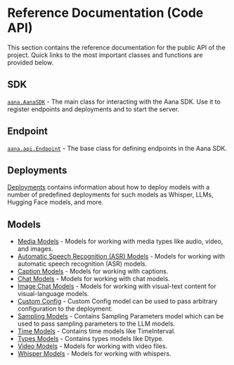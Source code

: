 # Reference Documentation (Code API)

This section contains the reference documentation for the public API of the project. Quick links to the most important classes and functions are provided below.

## SDK

[`aana.AanaSDK`](./sdk.md#aana.AanaSDK) - The main class for interacting with the Aana SDK. Use it to register endpoints and deployments and to start the server.

## Endpoint

[`aana.api.Endpoint`](./endpoint.md#aana.api.Endpoint) - The base class for defining endpoints in the Aana SDK.

## Deployments

[Deployments](./deployments.md) contains information about how to deploy models with a number of predefined deployments for such models as Whisper, LLMs, Hugging Face models, and more.

## Models

- [Media Models](./models/media.md) - Models for working with media types like audio, video, and images.
- [Automatic Speech Recognition (ASR) Models](./models/asr.md) - Models for working with automatic speech recognition (ASR) models.
- [Caption Models](./models/captions.md) - Models for working with captions.
- [Chat Models](./models/chat.md) - Models for working with chat models.
- [Image Chat Models](./models/image_chat.md) - Models for working with visual-text content for visual-language models.
- [Custom Config](./models/custom_config.md) - Custom Config model can be used to pass arbitrary configuration to the deployment.
- [Sampling Models](./models/sampling.md) - Contains Sampling Parameters model which can be used to pass sampling parameters to the LLM models.
- [Time Models](./models/time.md) - Contains time models like TimeInterval.
- [Types Models](./models/types.md) - Contains types models like Dtype.
- [Video Models](./models/video.md) - Models for working with video files.
- [Whisper Models](./models/whisper.md) - Models for working with whispers.

